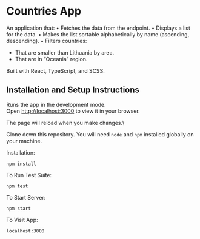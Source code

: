 # Countries App

An application that:
• Fetches the data from the endpoint.
• Displays a list for the data.
• Makes the list sortable alphabetically by name (ascending, descending).
• Filters countries:
- That are smaller than Lithuania by area.
- That are in “Oceania” region.

Built with React, TypeScript, and SCSS.


## Installation and Setup Instructions

Runs the app in the development mode.\
Open [http://localhost:3000](http://localhost:3000) to view it in your browser.

The page will reload when you make changes.\

Clone down this repository. You will need `node` and `npm` installed globally on your machine.  

Installation:

`npm install`  

To Run Test Suite:  

`npm test`  

To Start Server:

`npm start`  

To Visit App:

`localhost:3000`  
